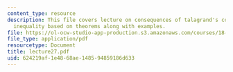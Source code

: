 ```yaml
---
content_type: resource
description: This file covers lecture on consequences of talagrand's convex-hull distance
  inequality based on theorems along with examples.
file: https://ol-ocw-studio-app-production.s3.amazonaws.com/courses/18-465-topics-in-statistics-statistical-learning-theory-spring-2007/624219af1e4868ae148594859186d633_lecture27.pdf
file_type: application/pdf
resourcetype: Document
title: lecture27.pdf
uid: 624219af-1e48-68ae-1485-94859186d633
---
```

